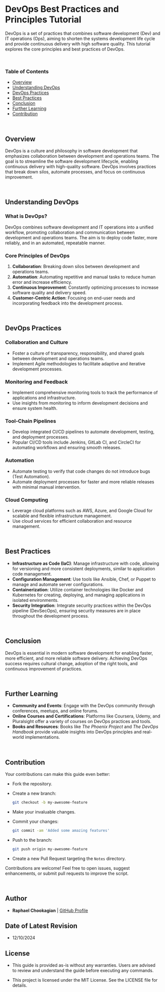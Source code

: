 # **DevOps Best Practices and Principles Tutorial**

DevOps is a set of practices that combines software development (Dev) and IT operations (Ops), aiming to shorten the systems development life cycle and provide continuous delivery with high software quality. This tutorial explores the core principles and best practices of DevOps.

<br>

### **Table of Contents**

- [Overview](#overview)
- [Understanding DevOps](#understanding-devops)
- [DevOps Practices](#devops-practices)
- [Best Practices](#best-practices)
- [Conclusion](#conclusion)
- [Further Learning](#further-learning)
- [Contribution](#contribution)

<br>

## **Overview**

DevOps is a culture and philosophy in software development that emphasizes collaboration between development and operations teams. The goal is to streamline the software development lifecycle, enabling continuous delivery with high-quality software. DevOps involves practices that break down silos, automate processes, and focus on continuous improvement.

<br>

## **Understanding DevOps**

### **What is DevOps?**

DevOps combines software development and IT operations into a unified workflow, promoting collaboration and communication between development and operations teams. The aim is to deploy code faster, more reliably, and in an automated, repeatable manner.

### **Core Principles of DevOps**

1. **Collaboration**: Breaking down silos between development and operations teams.
2. **Automation**: Automating repetitive and manual tasks to reduce human error and increase efficiency.
3. **Continuous Improvement**: Constantly optimizing processes to increase software quality and delivery speed.
4. **Customer-Centric Action**: Focusing on end-user needs and incorporating feedback into the development process.

<br>

## **DevOps Practices**

### **Collaboration and Culture**

- Foster a culture of transparency, responsibility, and shared goals between development and operations teams.
- Implement Agile methodologies to facilitate adaptive and iterative development processes.

### **Monitoring and Feedback**

- Implement comprehensive monitoring tools to track the performance of applications and infrastructure.
- Use insights from monitoring to inform development decisions and ensure system health.

### **Tool-Chain Pipelines**

- Develop integrated CI/CD pipelines to automate development, testing, and deployment processes.
- Popular CI/CD tools include Jenkins, GitLab CI, and CircleCI for automating workflows and ensuring smooth releases.

### **Automation**

- Automate testing to verify that code changes do not introduce bugs (Test Automation).
- Automate deployment processes for faster and more reliable releases with minimal manual intervention.

### **Cloud Computing**

- Leverage cloud platforms such as AWS, Azure, and Google Cloud for scalable and flexible infrastructure management.
- Use cloud services for efficient collaboration and resource management.

<br>

## **Best Practices**

- **Infrastructure as Code (IaC)**: Manage infrastructure with code, allowing for versioning and more consistent deployments, similar to application code management.
- **Configuration Management**: Use tools like Ansible, Chef, or Puppet to manage and automate server configurations.
- **Containerization**: Utilize container technologies like Docker and Kubernetes for creating, deploying, and managing applications in isolated environments.
- **Security Integration**: Integrate security practices within the DevOps pipeline (DevSecOps), ensuring security measures are in place throughout the development process.

<br>

## **Conclusion**

DevOps is essential in modern software development for enabling faster, more efficient, and more reliable software delivery. Achieving DevOps success requires cultural change, adoption of the right tools, and continuous improvement of practices.

<br>

## **Further Learning**

- **Community and Events**: Engage with the DevOps community through conferences, meetups, and online forums.
- **Online Courses and Certifications**: Platforms like Coursera, Udemy, and Pluralsight offer a variety of courses on DevOps practices and tools.
- **Books and Resources**: Books like *The Phoenix Project* and *The DevOps Handbook* provide valuable insights into DevOps principles and real-world implementations.

<br>

## **Contribution**

Your contributions can make this guide even better:

- Fork the repository.
- Create a new branch:

  ```bash
  git checkout -b my-awesome-feature
  ```

- Make your invaluable changes.
- Commit your changes:

  ```bash
  git commit -am 'Added some amazing features'
  ```

- Push to the branch:

  ```bash
  git push origin my-awesome-feature
  ```

- Create a new Pull Request targeting the `Notes` directory.

Contributions are welcome! Feel free to open issues, suggest enhancements, or submit pull requests to improve the script.

<br>

## **Author**

- **Raphael Chookagian** | [GitHub Profile](https://github.com/cesar-group)

## **Date of Latest Revision**

- 12/10/2024

## **License**

- This guide is provided as-is without any warranties. Users are advised to review and understand the guide before executing any commands.

- This project is licensed under the MIT License. See the LICENSE file for details.


<!-- # DevOps Best Practices and Principles Tutorial

<br>
<br>

## Introduction

DevOps is a set of practices that combines software development (Dev) and IT operations (Ops), aiming to shorten the systems development life cycle and provide continuous delivery with high software quality. This tutorial explores the core principles and best practices of DevOps.

<br>

## Understanding DevOps

<br>

### What is DevOps?

DevOps is not just a set of practices but a culture and philosophy in software development that promotes collaboration between development and operations teams to deploy code to production faster in an automated and repeatable way.

<br>

### Core Principles of DevOps

1. **Collaboration**: Breaking down silos between teams.
2. **Automation**: Automating repetitive tasks.
3. **Continuous Improvement**: Constantly seeking ways to improve processes and systems.
4. **Customer-Centric Action**: Focusing on the end-user's needs and continuous feedback.

<br>

## DevOps Practices

<br>

### Collaboration and Culture

- Foster a culture of transparency, responsibility, and shared goals among development and operations teams.
- Implement Agile methodologies for faster and more adaptive development.

<br>

### Monitoring and Feedback

- Implement monitoring tools to track the performance and health of applications and infrastructure.
- Use feedback from monitoring to inform development decisions.

<br>

### Tool-Chain Pipelines

- Develop an integrated set of tools (CI/CD pipelines) to automate the development, testing, and deployment processes.
- Tools like Jenkins, GitLab CI, and CircleCI are commonly used in CI/CD pipelines.

<br>

### Automation

- Automate testing to ensure that code changes do not break the application (Test Automation).
- Automate the deployment process to enable frequent and reliable releases with minimal human intervention.

<br>

### Cloud Computing

- Leverage cloud platforms like AWS, Azure, and Google Cloud for scalable and flexible infrastructure management.
- Utilize cloud services for improved efficiency and collaboration.

<br>

## Best Practices

- **Infrastructure as Code (IaC)**: Manage infrastructure using code and versioning, similar to how you manage application code.
- **Configuration Management**: Use tools like Ansible, Chef, or Puppet for managing server configurations.
- **Containerization**: Use container technologies like Docker and Kubernetes to create, deploy, and run applications in isolated environments.
- **Security Integration**: Integrate security practices into the DevOps workflow (DevSecOps).

<br>

## Conclusion

DevOps is an essential practice in modern software development, fostering faster, more efficient, and more reliable software delivery. It requires a cultural shift, adoption of new tools, and continuous improvement in practices.

<br>

## Further Learning

- **Community and Events**: Engage with the DevOps community and attend conferences and meetups.
- **Online Courses and Certifications**: Platforms like Coursera, Udemy, and Pluralsight offer courses on DevOps practices and tools.
- **Books and Resources**: Books like "The Phoenix Project" and "The DevOps Handbook" provide great insights into DevOps principles and practices. -->
